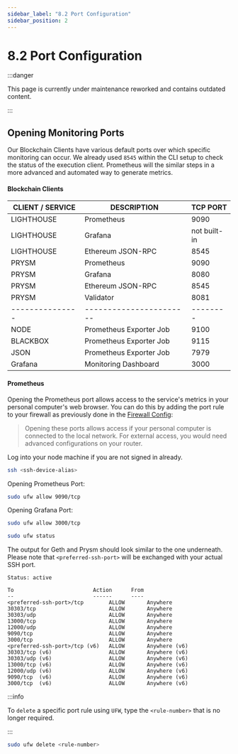 ```yaml
---
sidebar_label: "8.2 Port Configuration"
sidebar_position: 2
---
```


# 8.2 Port Configuration

:::danger

This page is currently under maintenance reworked and contains outdated content.

:::

## Opening Monitoring Ports

Our Blockchain Clients have various default ports over which specific monitoring can occur. We already used `8545` within the CLI setup to check the status of the execution client. Prometheus will the similar steps in a more advanced and automated way to generate metrics.

#### Blockchain Clients

| CLIENT / SERVICE | DESCRIPTION             | TCP PORT     |
| ---------------- | ----------------------- | ------------ |
| LIGHTHOUSE       | Prometheus              | 9090         |
| LIGHTHOUSE       | Grafana                 | not built-in |
| LIGHTHOUSE       | Ethereum JSON-RPC       | 8545         |
| PRYSM            | Prometheus              | 9090         |
| PRYSM            | Grafana                 | 8080         |
| PRYSM            | Ethereum JSON-RPC       | 8545         |
| PRYSM            | Validator               | 8081         |
| ---------------  | ----------------------- | --------     |
| NODE             | Prometheus Exporter Job | 9100         |
| BLACKBOX         | Prometheus Exporter Job | 9115         |
| JSON             | Prometheus Exporter Job | 7979         |
| Grafana          | Monitoring Dashboard    | 3000         |

#### Prometheus

Opening the Prometheus port allows access to the service's metrics in your personal computer's web browser. You can do this by adding the port rule to your firewall as previously done in the [Firewall Config](#):

<!--TODO: /3-system-setup/06-firewall-config.md -->

> Opening these ports allows access if your personal computer is connected to the local network. For external access, you would need advanced configurations on your router.

Log into your node machine if you are not signed in already.

```sh
ssh <ssh-device-alias>
```

Opening Prometheus Port:

```sh
sudo ufw allow 9090/tcp
```

Opening Grafana Port:

```sh
sudo ufw allow 3000/tcp
```

```sh
sudo ufw status
```

The output for Geth and Prysm should look similar to the one underneath. Please note that `<preferred-ssh-port>` will be exchanged with your actual SSH port.

```text
Status: active

To                         Action      From
--                         ------      ----
<preferred-ssh-port>/tcp        ALLOW       Anywhere
30303/tcp                       ALLOW       Anywhere
30303/udp                       ALLOW       Anywhere
13000/tcp                       ALLOW       Anywhere
12000/udp                       ALLOW       Anywhere
9090/tcp                        ALLOW       Anywhere
3000/tcp                        ALLOW       Anywhere
<preferred-ssh-port>/tcp (v6)   ALLOW       Anywhere (v6)
30303/tcp (v6)                  ALLOW       Anywhere (v6)
30303/udp (v6)                  ALLOW       Anywhere (v6)
13000/tcp (v6)                  ALLOW       Anywhere (v6)
12000/udp (v6)                  ALLOW       Anywhere (v6)
9090/tcp  (v6)                  ALLOW       Anywhere (v6)
3000/tcp  (v6)                  ALLOW       Anywhere (v6)
```

:::info

To `delete` a specific port rule using `UFW`, type the `<rule-number>` that is no longer required.

:::

```sh
sudo ufw delete <rule-number>
```
